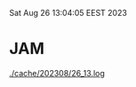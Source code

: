 Sat Aug 26 13:04:05 EEST 2023
# JAM
<a href='./cache/202308/26_13.log'>./cache/202308/26_13.log</a>
